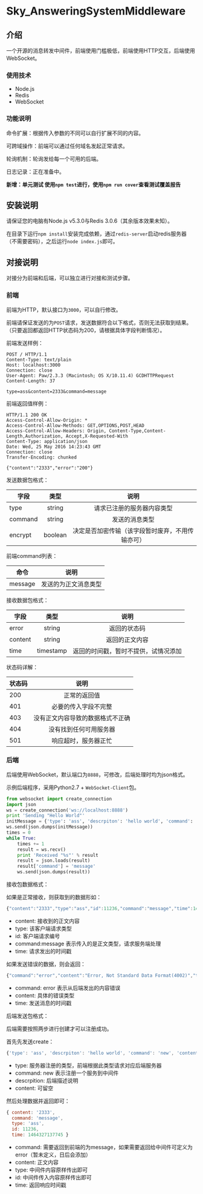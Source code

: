 # Sky_AnsweringSystemMiddleware

## 介绍

一个开源的消息转发中间件，前端使用门槛极低，前端使用HTTP交互，后端使用WebSocket。

### 使用技术
- Node.js
- Redis
- WebSocket

### 功能说明

命令扩展：根据传入参数的不同可以自行扩展不同的内容。

可跨域操作：前端可以通过任何域名发起正常请求。

轮询机制：轮询发给每一个可用的后端。

日志记录：正在准备中。

**新增：单元测试 使用`npm test`进行，使用`npm run cover`查看测试覆盖报告**

## 安装说明
请保证您的电脑有Node.js v5.3.0与Redis 3.0.6（其余版本效果未知）。

在目录下运行`npm install`安装完成依赖，通过`redis-server`启动redis服务器（不需要密码），之后运行`node index.js`即可。

## 对接说明
对接分为前端和后端，可以独立进行对接和测试步骤。

### 前端
前端为HTTP，默认接口为`3000`，可以自行修改。

前端请保证发送的为`POST`请求，发送数据符合以下格式，否则无法获取到结果。（只要返回都返回HTTP状态码为200，请根据具体字段判断情况）。

前端发送样例：

```
POST / HTTP/1.1
Content-Type: text/plain
Host: localhost:3000
Connection: close
User-Agent: Paw/2.3.3 (Macintosh; OS X/10.11.4) GCDHTTPRequest
Content-Length: 37

type=ass&content=2333&command=message
```

前端返回值样例：

```
HTTP/1.1 200 OK
Access-Control-Allow-Origin: *
Access-Control-Allow-Methods: GET,OPTIONS,POST,HEAD
Access-Control-Allow-Headers: Origin, Content-Type,Content-Length,Authorization, Accept,X-Requested-With
Content-Type: application/json
Date: Wed, 25 May 2016 14:23:43 GMT
Connection: close
Transfer-Encoding: chunked

{"content":"2333","error":"200"}
```

发送数据包格式：

| 字段 | 类型 | 说明 | 
| ------------- |:-------------:| :-----:|
| type | string | 请求已注册的服务器内容类型 |
| command | string | 发送的消息类型 | | content | string | 正文内容 |
| encrypt | boolean | 决定是否加密传输（该字段暂时废弃，不用传输亦可）| 

前端command列表：

| 命令 | 说明 |
| ------------- |:-------------:|
| message | 发送的为正文消息类型 |


接收数据包格式：

| 字段 | 类型 | 说明 |
| ------------- |:-------------:|:-----:|
| error | string | 返回的状态码 |
| content | string | 返回的正文内容 |
| time | timestamp | 返回的时间戳，暂时不提供，试情况添加 |

状态码详解：


| 状态码 | 说明 |
| ------------- |:-------------:|
| 200 | 正常的返回值 |
| 401 | 必要的传入字段不完整 |
| 403 | 没有正文内容导致的数据格式不正确 |
| 404 | 没有找到任何可用服务器 |
| 501 | 响应超时，服务器正忙 |

### 后端
后端使用WebSocket，默认端口为`8888`，可修改，后端处理时均为json格式。

示例后端程序，采用Python2.7 + `WebSocket-Client`包。

```python
from websocket import create_connection
import json
ws = create_connection('ws://localhost:8888')
print 'Sending "Hello World"'
initMessage = {'type': 'ass', 'descrpiton': 'hello world', 'command': 'new', 'content': None}
ws.send(json.dumps(initMessage))
times = 0
while True:
    times += 1
    result = ws.recv()
    print 'Received "%s"' % result
    result = json.loads(result)
    result['command'] = 'message'
    ws.send(json.dumps(result))
```

接收包数据格式：

如果是正常接收，则获取到的数据形如：

```javascript
{"content":"2333","type":"ass","id":11236,"command":"message","time":1464327137745}
```

- content: 接收到的正文内容
- type: 该客户端请求类型
- id: 客户端请求编号
- command:message 表示传入的是正文类型，请求服务端处理
- time: 请求发出的时间戳

如果发送错误的数据，则会返回：

```javascript
{"command":"error","content":"Error, Not Standard Data Format(4002)","time":1464326848208}
```

- command: error 表示从后端发出的内容错误
- content: 具体的错误类型
- time: 发送消息的时间戳

后端发送包格式：

后端需要按照两步进行创建才可以注册成功。

首先先发送create：

```javascript
{'type': 'ass', 'descrpiton': 'hello world', 'command': 'new', 'content': None}
```

- type: 服务器注册的类型，前端根据此类型请求对应后端服务器
- command: new 表示注册一个服务到中间件
- descrpition: 后端描述说明
- content: 可留空

然后处理数据并返回即可：

```javascript
{ content: '2333',
  command: 'message',
  type: 'ass',
  id: 11236,
  time: 1464327137745 }
```

- command: 需要返回到前端的为message，如果需要返回给中间件可定义为error（暂未定义，日后会添加）
- content: 正文内容
- type: 中间件内容原样传出即可
- id: 中间件传入内容原样传出即可
- time: 返回响应时间戳
